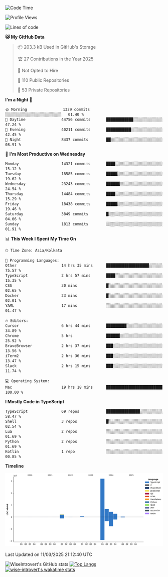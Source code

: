 <!--START_SECTION:waka-->
![Code Time](http://img.shields.io/badge/Code%20Time-2%2C253%20hrs%2044%20mins-blue)

![Profile Views](http://img.shields.io/badge/Profile%20Views-6-blue)

![Lines of code](https://img.shields.io/badge/From%20Hello%20World%20I%27ve%20Written-48.9%20million%20lines%20of%20code-blue)

**🐱 My GitHub Data** 

> 📦 203.3 kB Used in GitHub's Storage 
 > 
> 🏆 27 Contributions in the Year 2025
 > 
> 🚫 Not Opted to Hire
 > 
> 📜 110 Public Repositories 
 > 
> 🔑 53 Private Repositories 
 > 
**I'm a Night 🦉** 

```text
🌞 Morning                1329 commits        ░░░░░░░░░░░░░░░░░░░░░░░░░   01.40 % 
🌆 Daytime                44756 commits       ████████████░░░░░░░░░░░░░   47.24 % 
🌃 Evening                40211 commits       ███████████░░░░░░░░░░░░░░   42.45 % 
🌙 Night                  8437 commits        ██░░░░░░░░░░░░░░░░░░░░░░░   08.91 % 
```
📅 **I'm Most Productive on Wednesday** 

```text
Monday                   14321 commits       ████░░░░░░░░░░░░░░░░░░░░░   15.12 % 
Tuesday                  18585 commits       █████░░░░░░░░░░░░░░░░░░░░   19.62 % 
Wednesday                23243 commits       ██████░░░░░░░░░░░░░░░░░░░   24.54 % 
Thursday                 14484 commits       ████░░░░░░░░░░░░░░░░░░░░░   15.29 % 
Friday                   18438 commits       █████░░░░░░░░░░░░░░░░░░░░   19.46 % 
Saturday                 3849 commits        █░░░░░░░░░░░░░░░░░░░░░░░░   04.06 % 
Sunday                   1813 commits        ░░░░░░░░░░░░░░░░░░░░░░░░░   01.91 % 
```


📊 **This Week I Spent My Time On** 

```text
🕑︎ Time Zone: Asia/Kolkata

💬 Programming Languages: 
Other                    14 hrs 35 mins      ███████████████████░░░░░░   75.57 % 
TypeScript               2 hrs 57 mins       ████░░░░░░░░░░░░░░░░░░░░░   15.35 % 
CSS                      30 mins             █░░░░░░░░░░░░░░░░░░░░░░░░   02.65 % 
Docker                   23 mins             █░░░░░░░░░░░░░░░░░░░░░░░░   02.01 % 
YAML                     17 mins             ░░░░░░░░░░░░░░░░░░░░░░░░░   01.47 % 

🔥 Editors: 
Cursor                   6 hrs 44 mins       █████████░░░░░░░░░░░░░░░░   34.89 % 
Chrome                   5 hrs               ██████░░░░░░░░░░░░░░░░░░░   25.92 % 
BraveBrowser             2 hrs 37 mins       ███░░░░░░░░░░░░░░░░░░░░░░   13.56 % 
iTerm2                   2 hrs 36 mins       ███░░░░░░░░░░░░░░░░░░░░░░   13.47 % 
Slack                    2 hrs 15 mins       ███░░░░░░░░░░░░░░░░░░░░░░   11.74 % 

💻 Operating System: 
Mac                      19 hrs 18 mins      █████████████████████████   100.00 % 
```

**I Mostly Code in TypeScript** 

```text
TypeScript               69 repos            ███████████████░░░░░░░░░░   58.47 % 
Shell                    3 repos             █░░░░░░░░░░░░░░░░░░░░░░░░   02.54 % 
Lua                      2 repos             ░░░░░░░░░░░░░░░░░░░░░░░░░   01.69 % 
Python                   2 repos             ░░░░░░░░░░░░░░░░░░░░░░░░░   01.69 % 
Kotlin                   1 repo              ░░░░░░░░░░░░░░░░░░░░░░░░░   00.85 % 
```



**Timeline**

![Lines of Code chart](https://raw.githubusercontent.com/wise-introvert/wise-introvert/master/assets/bar_graph.png)


 Last Updated on 11/03/2025 21:12:40 UTC
<!--END_SECTION:waka-->

![WiseIntrovert's GitHub stats](https://github-readme-stats.vercel.app/api?username=wise-introvert&count_private=true&show_icons=true)
[![Top Langs](https://github-readme-stats.vercel.app/api/top-langs/?username=wise-introvert&langs_count=10)](https://github.com/anuraghazra/github-readme-stats)
[![wise-introvert's wakatime stats](https://github-readme-stats.vercel.app/api/wakatime?username=wiseintrovert)](https://github.com/anuraghazra/github-readme-stats)
